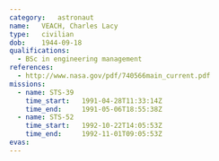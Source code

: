```yaml
---
category:	astronaut
name:	VEACH, Charles Lacy
type:	civilian
dob:	1944-09-18
qualifications:
  - BSc in engineering management
references:
  - http://www.nasa.gov/pdf/740566main_current.pdf
missions:
  - name: STS-39
    time_start:   1991-04-28T11:33:14Z
    time_end:     1991-05-06T18:55:38Z
  - name: STS-52
    time_start:   1992-10-22T14:05:53Z
    time_end:     1992-11-01T09:05:53Z
evas:
---
```

